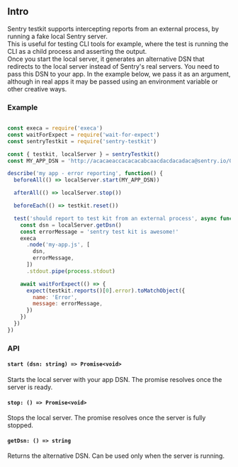 ## Intro
Sentry testkit supports intercepting reports from an external process, by running a fake local Sentry server. \
This is useful for testing CLI tools for example, where the test is running the CLI as a child process and asserting the output. \
Once you start the local server, it generates an alternative DSN that redirects to the local server instead of Sentry's real servers. You need to pass this DSN to your app. In the example below, we pass it as an argument, although in real apps it may be passed using an environment variable or other creative ways.

### Example
```javascript

const execa = require('execa')
const waitForExpect = require('wait-for-expect')
const sentryTestkit = require('sentry-testkit')

const { testkit, localServer } = sentryTestkit()
const MY_APP_DSN = 'http://acacaeaccacacacabcaacdacdacadaca@sentry.io/000001'

describe('my app - error reporting', function() {
  beforeAll(() => localServer.start(MY_APP_DSN))

  afterAll(() => localServer.stop())

  beforeEach(() => testkit.reset())

  test('should report to test kit from an external process', async function() {
    const dsn = localServer.getDsn()
    const errorMessage = 'sentry test kit is awesome!'
    execa
      .node('my-app.js', [
        dsn,
        errorMessage,
      ])
      .stdout.pipe(process.stdout)

    await waitForExpect(() => {
      expect(testkit.reports()[0].error).toMatchObject({
        name: 'Error',
        message: errorMessage,
      })
    })
  })
})
```

### API

#### `start (dsn: string) => Promise<void>`
Starts the local server with your app DSN. The promise resolves once the server is ready.

#### `stop: () => Promise<void>`
Stops the local server. The promise resolves once the server is fully stopped.

#### `getDsn: () => string`
Returns the alternative DSN. Can be used only when the server is running.